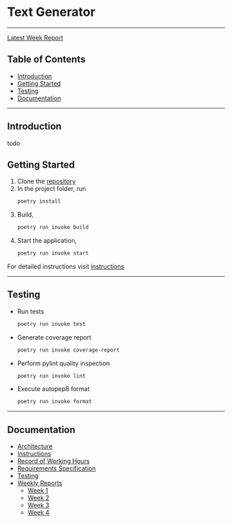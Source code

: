 # Text Generator

---

[Latest Week Report](./docs/weekly_reports/week_4.md)

## Table of Contents
- [Introduction](#introduction)
- [Getting Started](#getting-started)
- [Testing](#testing)
- [Documentation](#documentation)

---

## Introduction

todo

## Getting Started

1. Clone the [repository]()
2. In the project folder, run
    ```bash
    poetry install
    ````
3. Build,
    ```bash
    poetry run invoke build
    ````
4. Start the application,
    ```bash
    poetry run invoke start
    ````

For detailed instructions visit [instructions](./docs/instructions.md)

---

## Testing

- Run tests
    ```bash
    poetry run invoke test
    ````
- Generate coverage report
    ```bash
    poetry run invoke coverage-report
    ````
- Perform pylint quality inspection
    ```bash
    poetry run invoke lint
    ````
- Execute autopep8 format
    ```bash
    poetry run invoke format
    ````

---

## Documentation

- [Architecture](./docs/architecture.md)
- [Instructions](./docs/instructions.md)
- [Record of Working Hours](./docs/record_of_working_hours.md)
- [Requirements Specification](./docs/requirements_specification.md)
- [Testing](./docs/testing.md)
- [Weekly Reports](./docs/weekly_reports/)
    - [Week 1](./docs/weekly_reports/week_1.md)
    - [Week 2](./docs/weekly_reports/week_2.md)
    - [Week 3](./docs/weekly_reports/week_3.md)
    - [Week 4](./docs/weekly_reports/week_4.md)
